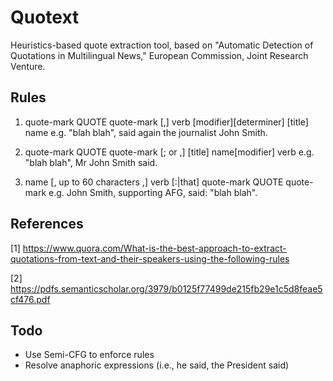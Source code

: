 # Quotext

Heuristics-based quote extraction tool, based on "Automatic Detection of Quotations in Multilingual News," European Commission, Joint Research Venture.

## Rules

1. 	quote-mark QUOTE quote-mark [,] verb [modifier][determiner] [title] name 
	e.g. "blah blah", said again the journalist John Smith.

2.	quote-mark QUOTE quote-mark [; or ,] [title] name[modifier] verb 
	e.g. "blah blah", Mr John Smith said.

3.	name [, up to 60 characters ,] verb [:|that] quote-mark QUOTE quote-mark 
	e.g. John Smith, supporting AFG, said: "blah blah".

## References

[1] https://www.quora.com/What-is-the-best-approach-to-extract-quotations-from-text-and-their-speakers-using-the-following-rules

[2] https://pdfs.semanticscholar.org/3979/b0125f77499de215fb29e1c5d8feae5cf476.pdf

## Todo

- Use Semi-CFG to enforce rules
- Resolve anaphoric expressions (i.e., he said, the President said)
